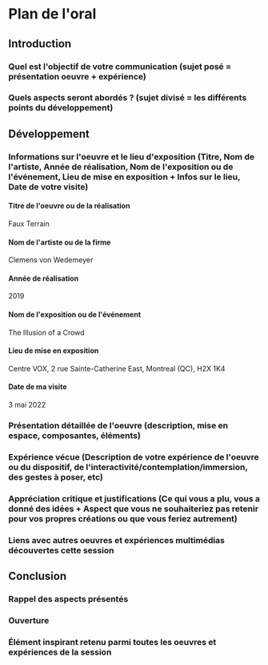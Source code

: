 # Plan de l'oral
## Introduction
### Quel est l'objectif de votre communication (sujet posé = présentation oeuvre + expérience)
### Quels aspects seront abordés ? (sujet divisé = les différents points du développement)
## Développement
### Informations sur l'oeuvre et le lieu d'exposition (Titre, Nom de l'artiste, Année de réalisation, Nom de l'exposition ou de l'événement, Lieu de mise en exposition + Infos sur le lieu, Date de votre visite)
#### Titre de l'oeuvre ou de la réalisation 
Faux Terrain
#### Nom de l'artiste ou de la firme
Clemens von Wedemeyer
#### Année de réalisation
2019
#### Nom de l'exposition ou de l'événement 
The Illusion of a Crowd
#### Lieu de mise en exposition 
Centre VOX, 2 rue Sainte-Catherine East, Montreal (QC), H2X 1K4
#### Date de ma visite
3 mai 2022 
### Présentation détaillée de l'oeuvre (description, mise en espace, composantes, éléments)
### Expérience vécue (Description de votre expérience de l'oeuvre ou du dispositif, de l'interactivité/contemplation/immersion, des gestes à poser, etc)
### Appréciation critique et justifications (Ce qui vous a plu, vous a donné des idées + Aspect que vous ne souhaiteriez pas retenir pour vos propres créations ou que vous feriez autrement)
### Liens avec autres oeuvres et expériences multimédias découvertes cette session
## Conclusion

### Rappel des aspects présentés
### Ouverture
### Élément inspirant retenu parmi toutes les oeuvres et expériences de la session

